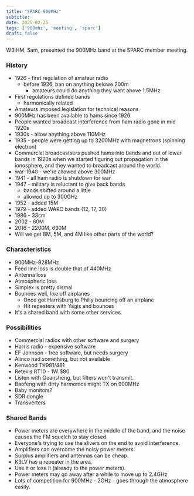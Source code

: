 ```yaml
---
title: "SPARC 900MHz"
subtitle:
date: 2025-02-25
tags: ['900mhz', 'meeting', 'sparc']
draft: false
---
```


W3IHM, Sam, presented the 900MHz band
at the SPARC member meeting.

### History
- 1926 - first regulation of amateur radio
  - before 1926, ban on anything belowe 200m
    - amateurs could do anything they want above 1.5MHz
- First regulations defined bands
  - harmonically related
- Amateurs imposed legislation for technical reasons
- 900MHz has been available to hams since 1926
- People wanted broadcast interference from ham radio gone in mid 1920s
- 1930s - allow anything above 110MHz
- 1935 - people were getting up to 3200MHz with magnetrons (spinning electron)
- Commercial broadcastsers pushed hams into bands and out of lower bands
  in 1920s when we started figuring out propagation in the ionosphere,
  and they wanted to broadcast around the world.
- war-1940 - we're allowed above 300MHz
- 1941 - all ham radio is shutdown for war
- 1947 - military is reluctant to give back bands
  - bands shifted around a little
  - allowed up to 300GHz
- 1952 - added 15M
- 1979 - added WARC bands (12, 17, 30)
- 1986 - 33cm
- 2002 - 60M
- 2016 - 2200M, 630M
- Will we get 8M, 5M, and 4M like other parts of the world?

### Characteristics
- 900MHz-928MHz
- Feed line loss is double that of 440MHz
- Antenna loss
- Atmospheric loss
- Simplex is pretty dismal
- Bounces well, like off airplanes
  - Once got Harrisburg to Philly bouncing off an airplane
  - Hit repeaters with Yagis and bounces
- It's a shared band with some other services.

### Possibilities
- Commercial radios with other software and surgery
- Harris radio - expensive software
- EF Johnson - free software, but needs surgery
- Alinco had something, but not available
- Kenwood TK981/481
- Retevis RT10 - 1W $80
- Listen with Quansheng, but filters won't transmit.
- Baofeng with dirty harmonics might TX on 900MHz
- Baby monitors?
- SDR dongle
- Transverters

### Shared Bands
- Power meters are everywhere in the middle of the band,
  and the noise causes the FM squelch to stay closed.
- Everyone's trying to use the slivers on the end to avoid interference.
- Amplifiers can overcome the noisy power meters.
- Surplus amplifiers and antennas can be cheap.
- K3LV has a repeater in the area.
- Use it or lose it (already to the power meters).
- Power meters may go away after a while to move up to 2.4GHz
- Lots of competition for 900MHz - 2GHz - goes through the atmosphere easily.

<!--more-->
